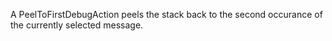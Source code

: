 A PeelToFirstDebugAction peels the stack back to the second occurance of the currently selected message.
